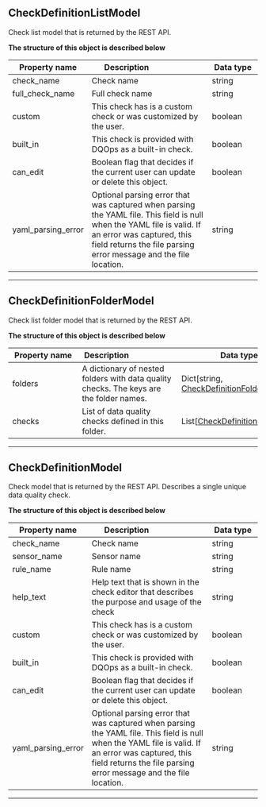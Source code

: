 
## CheckDefinitionListModel  
Check list model that is returned by the REST API.  
  

**The structure of this object is described below**  
  

|&nbsp;Property&nbsp;name&nbsp;|&nbsp;Description&nbsp;&nbsp;&nbsp;&nbsp;&nbsp;&nbsp;&nbsp;&nbsp;&nbsp;&nbsp;&nbsp;&nbsp;&nbsp;&nbsp;&nbsp;&nbsp;&nbsp;&nbsp;&nbsp;&nbsp;&nbsp;|&nbsp;Data&nbsp;type&nbsp;|
|---------------|---------------------------------|-----------|
|check_name|Check name|string|
|full_check_name|Full check name|string|
|custom|This check has is a custom check or was customized by the user.|boolean|
|built_in|This check is provided with DQOps as a built-in check.|boolean|
|can_edit|Boolean flag that decides if the current user can update or delete this object.|boolean|
|yaml_parsing_error|Optional parsing error that was captured when parsing the YAML file. This field is null when the YAML file is valid. If an error was captured, this field returns the file parsing error message and the file location.|string|


___  

## CheckDefinitionFolderModel  
Check list folder model that is returned by the REST API.  
  

**The structure of this object is described below**  
  

|&nbsp;Property&nbsp;name&nbsp;|&nbsp;Description&nbsp;&nbsp;&nbsp;&nbsp;&nbsp;&nbsp;&nbsp;&nbsp;&nbsp;&nbsp;&nbsp;&nbsp;&nbsp;&nbsp;&nbsp;&nbsp;&nbsp;&nbsp;&nbsp;&nbsp;&nbsp;|&nbsp;Data&nbsp;type&nbsp;|
|---------------|---------------------------------|-----------|
|folders|A dictionary of nested folders with data quality checks. The keys are the folder names.|Dict[string, [CheckDefinitionFolderModel](../checks/#CheckDefinitionFolderModel)]|
|checks|List of data quality checks defined in this folder.|List[[CheckDefinitionListModel](../checks/#CheckDefinitionListModel)]|


___  

## CheckDefinitionModel  
Check model that is returned by the REST API. Describes a single unique data quality check.  
  

**The structure of this object is described below**  
  

|&nbsp;Property&nbsp;name&nbsp;|&nbsp;Description&nbsp;&nbsp;&nbsp;&nbsp;&nbsp;&nbsp;&nbsp;&nbsp;&nbsp;&nbsp;&nbsp;&nbsp;&nbsp;&nbsp;&nbsp;&nbsp;&nbsp;&nbsp;&nbsp;&nbsp;&nbsp;|&nbsp;Data&nbsp;type&nbsp;|
|---------------|---------------------------------|-----------|
|check_name|Check name|string|
|sensor_name|Sensor name|string|
|rule_name|Rule name|string|
|help_text|Help text that is shown in the check editor that describes the purpose and usage of the check|string|
|custom|This check has is a custom check or was customized by the user.|boolean|
|built_in|This check is provided with DQOps as a built-in check.|boolean|
|can_edit|Boolean flag that decides if the current user can update or delete this object.|boolean|
|yaml_parsing_error|Optional parsing error that was captured when parsing the YAML file. This field is null when the YAML file is valid. If an error was captured, this field returns the file parsing error message and the file location.|string|


___  

